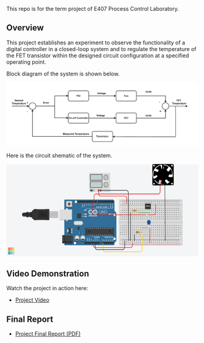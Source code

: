 This repo is for the term project of E407 Process Control Laboratory.

## **Overview**  
This project establishes an experiment to observe the functionality of a digital controller in a closed-loop system and to regulate the temperature of the FET transistor within the designed circuit configuration at a specified operating point.

Block diagram of the system is shown below.

![Alt yazı](blockdiagram.png)

Here is the circuit shematic of the system.

<p align="center">
  <img src="circuit_diagram.png" alt="Açıklama" width="600"/>
</p>

## **Video Demonstration**  
Watch the project in action here:  
- [Project Video](https://youtu.be/wL4fu9uugyQ)  

## Final Report
- [Project Final Report (PDF)](https://github.com/berfinkokmen/Temperature-Control-in-a-Miniaturized-Heating-Process/blob/main/EE407-Process%20Control%20Term%20Project%20Report%20.pdf)
